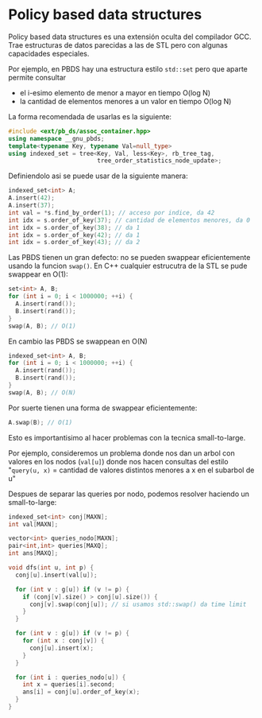 # Policy based data structures

Policy based data structures es una extensión oculta del compilador GCC. Trae estructuras de datos parecidas a las de STL pero con algunas capacidades especiales.

Por ejemplo, en PBDS hay una estructura estilo `std::set` pero que aparte permite consultar

- el i-esimo elemento de menor a mayor en tiempo O(log N)
- la cantidad de elementos menores a un valor en tiempo O(log N)

La forma recomendada de usarlas es la siguiente:

```c++
#include <ext/pb_ds/assoc_container.hpp> 
using namespace __gnu_pbds;
template<typename Key, typename Val=null_type>
using indexed_set = tree<Key, Val, less<Key>, rb_tree_tag,
                         tree_order_statistics_node_update>;
```

Definiendolo asi se puede usar de la siguiente manera:

```c++
indexed_set<int> A;
A.insert(42);
A.insert(37);
int val = *s.find_by_order(1); // acceso por indice, da 42
int idx = s.order_of_key(37); // cantidad de elementos menores, da 0
int idx = s.order_of_key(38); // da 1
int idx = s.order_of_key(42); // da 1
int idx = s.order_of_key(43); // da 2
```

Las PBDS tienen un gran defecto: no se pueden swappear eficientemente usando la funcion `swap()`. En C++ cualquier estrucutra de la STL se pude swappear en O(1):

```c++
set<int> A, B;
for (int i = 0; i < 1000000; ++i) {
  A.insert(rand());
  B.insert(rand());
}
swap(A, B); // O(1)
```

En cambio las PBDS se swappean en O(N)

```c++
indexed_set<int> A, B;
for (int i = 0; i < 1000000; ++i) {
  A.insert(rand());
  B.insert(rand());
}
swap(A, B); // O(N)
```

Por suerte tienen una forma de swappear eficientemente:

```c++
A.swap(B); // O(1)
```

Esto es importantisimo al hacer problemas con la tecnica small-to-large.

Por ejemplo, consideremos un problema donde nos dan un arbol con valores en los nodos (`val[u]`) donde nos hacen consultas del estilo "`query(u, x)` = cantidad de valores distintos menores a x en el subarbol de u"

Despues de separar las queries por nodo, podemos resolver haciendo un small-to-large:

```c++
indexed_set<int> conj[MAXN];
int val[MAXN];

vector<int> queries_nodo[MAXN];
pair<int,int> queries[MAXQ];
int ans[MAXQ];

void dfs(int u, int p) {
  conj[u].insert(val[u]);

  for (int v : g[u]) if (v != p) {
    if (conj[v].size() > conj[u].size()) {
      conj[v].swap(conj[u]); // si usamos std::swap() da time limit
    }
  }

  for (int v : g[u]) if (v != p) {
    for (int x : conj[v]) {
      conj[u].insert(x);
    }
  }

  for (int i : queries_nodo[u]) {
    int x = queries[i].second;
    ans[i] = conj[u].order_of_key(x);
  }
}
```
